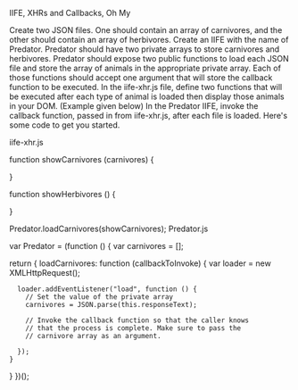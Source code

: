 IIFE, XHRs and Callbacks, Oh My

Create two JSON files. One should contain an array of carnivores, and the other should contain an array of herbivores.
Create an IIFE with the name of Predator.
Predator should have two private arrays to store carnivores and herbivores.
Predator should expose two public functions to load each JSON file and store the array of animals in the appropriate private array. Each of those functions should accept one argument that will store the callback function to be executed.
In the iife-xhr.js file, define two functions that will be executed after each type of animal is loaded then display those animals in your DOM. (Example given below)
In the Predator IIFE, invoke the callback function, passed in from iife-xhr.js, after each file is loaded.
Here's some code to get you started.

iife-xhr.js

function showCarnivores (carnivores) {

}

function showHerbivores () {

}

Predator.loadCarnivores(showCarnivores);
Predator.js

var Predator = (function () {
  var carnivores = [];

  return {
    loadCarnivores: function (callbackToInvoke) {
      var loader = new XMLHttpRequest();

      loader.addEventListener("load", function () {
        // Set the value of the private array
        carnivores = JSON.parse(this.responseText);

        // Invoke the callback function so that the caller knows
        // that the process is complete. Make sure to pass the
        // carnivore array as an argument.

      });
    }
  }
})();
